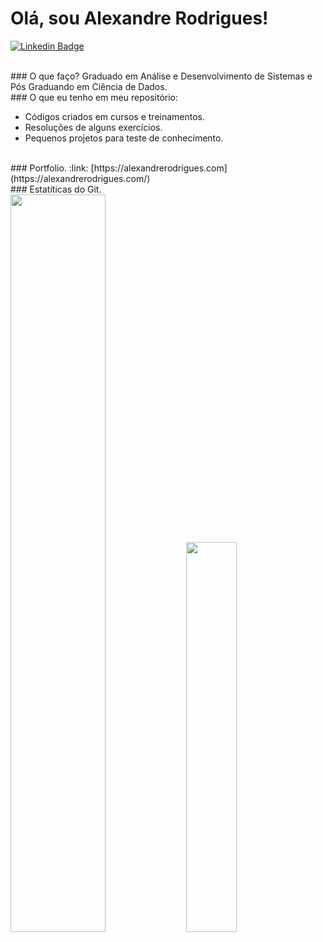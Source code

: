 # Olá, sou Alexandre Rodrigues!

[![Linkedin Badge](https://img.shields.io/badge/-LinkedIn-blue?style=flat-square&logo=Linkedin&logoColor=white&link=https://www.linkedin.com/in/alxrds/)](https://www.linkedin.com/in/alxrds/)

<br>
### O que faço?
Graduado em Análise e Desenvolvimento de Sistemas e
Pós Graduando em Ciência de Dados.

<br>
### O que eu tenho em meu repositório:

 - Códigos criados em cursos e treinamentos.
 - Resoluções de alguns exercícios.
 - Pequenos projetos para teste de conhecimento.

<br>
### Portfolio.
:link: [https://alexandrerodrigues.com](https://alexandrerodrigues.com/)

<br>
### Estatíticas do Git.
<div>
 <img  width="55%" src="https://github-readme-stats.vercel.app/api?username=alxrds&show_icons=true&theme=tokyonight&include_all_commits=true&count_private=true"/>
 <img  width="40%" src="https://github-readme-stats.vercel.app/api/top-langs/?username=alxrds&layout=compact&langs_count=7&theme=tokyonight"/>
</div>


